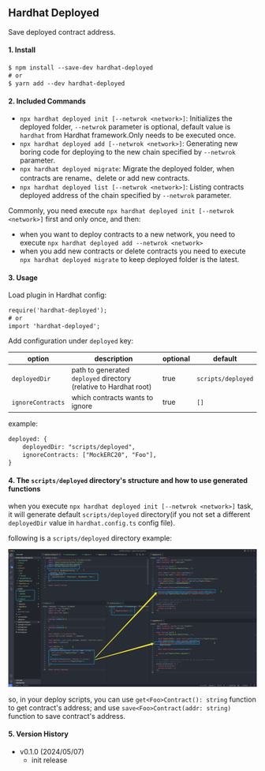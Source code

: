 ## Hardhat Deployed

Save deployed contract address.

#### 1. Install

```
$ npm install --save-dev hardhat-deployed
# or
$ yarn add --dev hardhat-deployed
```

#### 2. Included Commands

- `npx hardhat deployed init [--netwrok <network>]`: Initializes the deployed folder, `--netwrok` parameter is optional, default value is `hardhat` from Hardhat framework.Only needs to be executed once.
- `npx hardhat deployed add [--netwrok <network>]`: Generating new boring code for deploying to the new chain specified by `--netwrok` parameter.
- `npx hardhat deployed migrate`: Migrate the deployed folder, when contracts are rename、delete or add new contracts.
- `npx hardhat deployed list [--netwrok <network>]`: Listing contracts deployed address of the chain specified by `--netwrok` parameter.

Commonly, you need execute `npx hardhat deployed init [--netwrok <network>]` first and only once, and then:
- when you want to deploy contracts to a new network, you need to execute `npx hardhat deployed add --netwrok <network>`
- when you add new contracts or delete contracts you need to execute `npx hardhat deployed migrate` to keep deployed folder is the latest.

#### 3. Usage

Load plugin in Hardhat config:

```
require('hardhat-deployed');
# or
import 'hardhat-deployed';
```

Add configuration under `deployed` key:

| option            | description                                                       | optional | default            |
|-------------------|-------------------------------------------------------------------|----------|--------------------|
| `deployedDir`     | path to generated `deployed` directory (relative to Hardhat root) | true     | `scripts/deployed` |
| `ignoreContracts` | which contracts wants to ignore                                   | true     | `[]`               |

example:

```
deployed: {
    deployedDir: "scripts/deployed",
    ignoreContracts: ["MockERC20", "Foo"],
}
```

#### 4. The `scripts/deployed` directory's structure and how to use generated functions

when you execute `npx hardhat deployed init [--netwrok <network>]` task, it will generate default `scripts/deployed` directory(if you not set a different `deployedDir` value in `hardhat.config.ts` config file).

following is a `scripts/deployed` directory example:

![](demo.png)

so, in your deploy scripts, you can use `get<Foo>Contract(): string` function to get contract's address; and use `save<Foo>Contract(addr: string)` function to save contract's address.

#### 5. Version History

- v0.1.0 (2024/05/07)
  - init release
